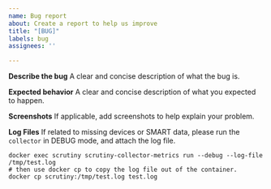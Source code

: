 ```yaml
---
name: Bug report
about: Create a report to help us improve
title: "[BUG]"
labels: bug
assignees: ''

---
```


**Describe the bug**
A clear and concise description of what the bug is.

**Expected behavior**
A clear and concise description of what you expected to happen.

**Screenshots**
If applicable, add screenshots to help explain your problem.

**Log Files**
If related to missing devices or SMART data, please run the `collector` in DEBUG mode, and attach the log file.

```
docker exec scrutiny scrutiny-collector-metrics run --debug --log-file /tmp/test.log
# then use docker cp to copy the log file out of the container. 
docker cp scrutiny:/tmp/test.log test.log
```
